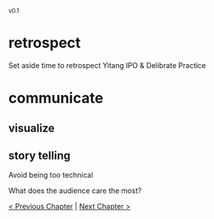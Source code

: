 <sub>v0.1</sub>

# retrospect

Set aside time to retrospect
Yitang IPO & Delibrate Practice

# communicate

## visualize

## story telling

Avoid being too technical

What does the audience care the most?

[< Previous Chapter](7_test_and_analyze.md) | [Next Chapter >](9_wrap_up.md)
